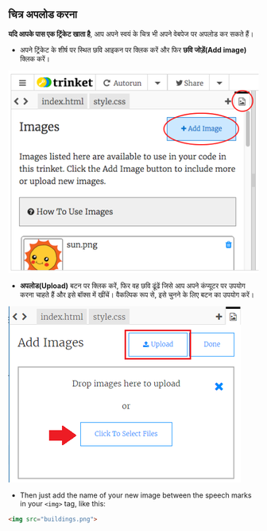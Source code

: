 ## चित्र अपलोड करना

**यदि आपके पास एक ट्रिंकेट खाता है**, आप अपने स्वयं के चित्र भी अपने वेबपेज पर अपलोड कर सकते हैं।

+ अपने ट्रिंकेट के शीर्ष पर स्थित छवि आइकन पर क्लिक करें और फिर **छवि जोड़ें(Add image)** क्लिक करें।

![स्क्रीनशॉट](images/story-upload.png)

+ **अपलोड(Upload)** बटन पर क्लिक करें, फिर वह छवि ढूंढें जिसे आप अपने कंप्यूटर पर उपयोग करना चाहते हैं और इसे बॉक्स में खींचें। वैकल्पिक रूप से, इसे चुनने के लिए बटन का उपयोग करें।

![अपलोड](images/upload-image.png)

+ Then just add the name of your new image between the speech marks in your `<img>` tag, like this:

```html
<img src="buildings.png">
```